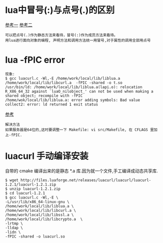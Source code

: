 # lua中冒号(:)与点号(.)的区别

[参考一](http://my.oschina.net/lonewolf/blog/173065)
[参考二](http://www.cnblogs.com/youxilua/archive/2011/07/28/2119059.html)

```
可以把点号(.)作为静态方法来看待，冒号(:)作为成员方法来看待。
用lua进行面向对象的编程, 声明方法和调用方法统一用冒号,对于属性的调用全部用点号
```

# lua -fPIC error

```
现象:
$ gcc luacurl.c -Wl,-E /home/work/local/lib/liblua.a /home/work/local/lib/libcurl.a  -fPIC -shared -o t.so
/usr/bin/ld: /home/work/local/lib/liblua.a(lapi.o): relocation R_X86_64_32 against `luaO_nilobject_' can not be used when making a shared object; recompile with -fPIC
/home/wok/local/lib/liblua.a: error adding symbols: Bad value
collect2: error: ld returned 1 exit status
```

[参考](http://www.cppblog.com/colorful/archive/2013/04/23/199659.html)

```
解决方法
如果服务器是64位的,这时要调整一下 Makefile: vi src/Makefile, 在 CFLAGS 里加上-fPIC.
```

# luacurl 手动编译安装

自带的 cmake 编译出来的是静态 *.a 库.因为就一个文件,手工编译成动态共享库.

```
$ wget http://files.luaforge.net/releases/luacurl/luacurl/luacurl-1.2.1/luacurl-1.2.1.zip
$ unzip luacurl-1.2.1.zip
$ cd luacurl-1.2.1
$ gcc luacurl.c -Wl,-E \
-L/usr/lib/x86_64-linux-gnu \
/home/work/local/lib/liblua.a \
/home/work/local/lib/libcurl.a \
/home/work/local/lib/libssl.a \
/home/work/local/lib/libcrypto.a  \
-lrtmp \
-lldap \
-lidn \
-fPIC -shared -o luacurl.so
```
